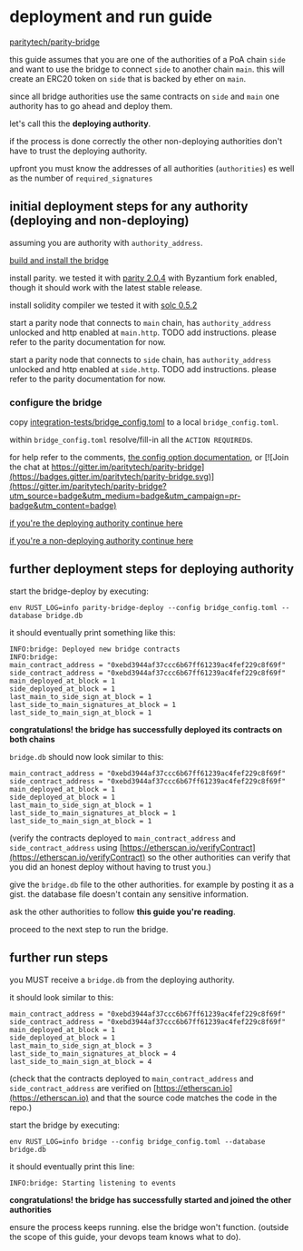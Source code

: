 # deployment and run guide

[paritytech/parity-bridge](https://github.com/paritytech/parity-bridge)

this guide assumes that you are one of the authorities of
a PoA chain `side` and want to use the bridge to connect
`side` to another chain `main`.
this will create an ERC20 token on `side` that is backed by
ether on `main`.

since all bridge authorities use the same contracts on `side` and `main`
one authority has to go ahead and deploy them.

let's call this the **deploying authority**.

if the process is done correctly the other non-deploying authorities don't have to trust
the deploying authority.

upfront you must know the addresses of all authorities (`authorities`)
es well as the number of `required_signatures`

## initial deployment steps for any authority (deploying and non-deploying)

assuming you are authority with `authority_address`.

[build and install the bridge](https://github.com/paritytech/parity-bridge/#build)

install parity.
we tested it with [parity 2.0.4](https://github.com/paritytech/parity/releases/tag/v2.0.4) with Byzantium fork
enabled, though it should work with the latest stable release.

install solidity compiler
we tested it with [solc 0.5.2](https://github.com/ethereum/solidity/releases/tag/v0.5.2)

start a parity node that connects to `main` chain, has `authority_address` unlocked
and http enabled at `main.http`. TODO add instructions. please refer to
the parity documentation for now.

start a parity node that connects to `side` chain, has `authority_address` unlocked
and http enabled at `side.http`. TODO add instructions. please refer to
the parity documentation for now.

### configure the bridge

copy [integration-tests/bridge_config.toml](https://github.com/paritytech/parity-bridge/blob/master/integration-tests/bridge_config.toml)
to a local `bridge_config.toml`.

within `bridge_config.toml` resolve/fill-in all the `ACTION REQUIRED`s.

for help refer to the comments, [the config option documentation](https://github.com/paritytech/parity-bridge/#configuration),
or [![Join the chat at https://gitter.im/paritytech/parity-bridge](https://badges.gitter.im/paritytech/parity-bridge.svg)](https://gitter.im/paritytech/parity-bridge?utm_source=badge&utm_medium=badge&utm_campaign=pr-badge&utm_content=badge)

[if you're the deploying authority continue here](#further-deployment-steps-for-deploying-authority)

[if you're a non-deploying authority continue here](#further-run-steps)

## further deployment steps for deploying authority

start the bridge-deploy by executing:

```
env RUST_LOG=info parity-bridge-deploy --config bridge_config.toml --database bridge.db
```

it should eventually print something like this:

```
INFO:bridge: Deployed new bridge contracts
INFO:bridge:
main_contract_address = "0xebd3944af37ccc6b67ff61239ac4fef229c8f69f"
side_contract_address = "0xebd3944af37ccc6b67ff61239ac4fef229c8f69f"
main_deployed_at_block = 1
side_deployed_at_block = 1
last_main_to_side_sign_at_block = 1
last_side_to_main_signatures_at_block = 1
last_side_to_main_sign_at_block = 1
```

**congratulations! the bridge has successfully deployed its contracts on both chains**

`bridge.db` should now look similar to this:

```
main_contract_address = "0xebd3944af37ccc6b67ff61239ac4fef229c8f69f"
side_contract_address = "0xebd3944af37ccc6b67ff61239ac4fef229c8f69f"
main_deployed_at_block = 1
side_deployed_at_block = 1
last_main_to_side_sign_at_block = 1
last_side_to_main_signatures_at_block = 1
last_side_to_main_sign_at_block = 1
```

(verify the contracts deployed to `main_contract_address` and
`side_contract_address` using
[https://etherscan.io/verifyContract](https://etherscan.io/verifyContract) so the other authorities
can verify that you did an honest deploy without having to trust you.)

give the `bridge.db` file to the other authorities.
for example by posting it as a gist.
the database file doesn't contain any sensitive information.

ask the other authorities to follow **this guide you're reading**.

proceed to the next step to run the bridge.

## further run steps

you MUST receive a `bridge.db` from the deploying authority.

it should look similar to this:

```
main_contract_address = "0xebd3944af37ccc6b67ff61239ac4fef229c8f69f"
side_contract_address = "0xebd3944af37ccc6b67ff61239ac4fef229c8f69f"
main_deployed_at_block = 1
side_deployed_at_block = 1
last_main_to_side_sign_at_block = 3
last_side_to_main_signatures_at_block = 4
last_side_to_main_sign_at_block = 4
```

(check that the contracts deployed to
`main_contract_address` and `side_contract_address` are
verified on [https://etherscan.io](https://etherscan.io) and that the source code matches
the code in the repo.)

start the bridge by executing:

```
env RUST_LOG=info bridge --config bridge_config.toml --database bridge.db
```

it should eventually print this line:

```
INFO:bridge: Starting listening to events
```

**congratulations! the bridge has successfully started and joined the other authorities**

ensure the process keeps running. else the bridge won't function.
(outside the scope of this guide, your devops team knows what to do).
